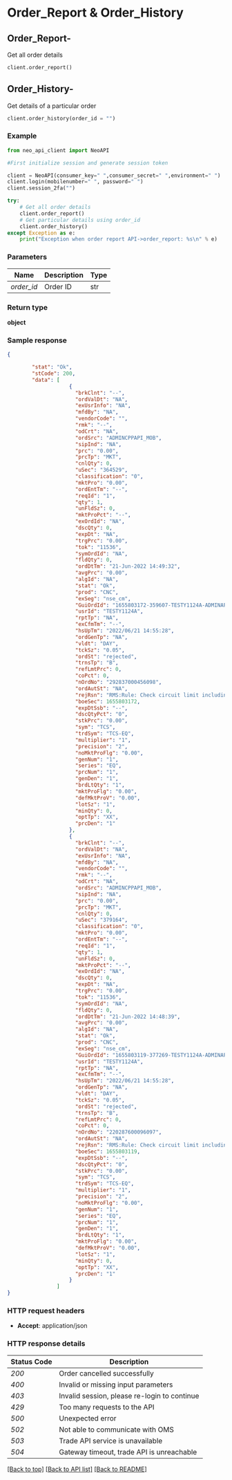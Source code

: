 # **Order_Report & Order_History**

## Order_Report-<br/>
Get all order details<br/>
```python
client.order_report()
```

## Order_History-<br/>
Get details of a particular order<br/>
```python
client.order_history(order_id = "")
```

### Example

```python
from neo_api_client import NeoAPI

#First initialize session and generate session token

client = NeoAPI(consumer_key=" ",consumer_secret=" ",environment=" ")
client.login(mobilenumber=" ", password=" ")
client.session_2fa("")

try:
    # Get all order details
    client.order_report()
    # Get particular details using order_id
    client.order_history()    
except Exception as e:
    print("Exception when order report API->order_report: %s\n" % e)
```

### Parameters
| Name        | Description | Type  |
|-------------|-------------|-------|
| *order_id*  | Order ID    | str   |

### Return type

**object**

### Sample response

```json
{

        "stat": "Ok",
        "stCode": 200,
        "data": [
                    {
                      "brkClnt": "--",
                      "ordValDt": "NA",
                      "exUsrInfo": "NA",
                      "mfdBy": "NA",
                      "vendorCode": "",
                      "rmk": "--",
                      "odCrt": "NA",
                      "ordSrc": "ADMINCPPAPI_MOB",
                      "sipInd": "NA",
                      "prc": "0.00",
                      "prcTp": "MKT",
                      "cnlQty": 0,
                      "uSec": "364529",
                      "classification": "0",
                      "mktPro": "0.00",
                      "ordEntTm": "--",
                      "reqId": "1",
                      "qty": 1,
                      "unFldSz": 0,
                      "mktProPct": "--",
                      "exOrdId": "NA",
                      "dscQty": 0,
                      "expDt": "NA",
                      "trgPrc": "0.00",
                      "tok": "11536",
                      "symOrdId": "NA",
                      "fldQty": 0,
                      "ordDtTm": "21-Jun-2022 14:49:32",
                      "avgPrc": "0.00",
                      "algId": "NA",
                      "stat": "Ok",
                      "prod": "CNC",
                      "exSeg": "nse_cm",
                      "GuiOrdId": "1655803172-359607-TESTY1124A-ADMINAPI",
                      "usrId": "TESTY1124A",
                      "rptTp": "NA",
                      "exCfmTm": "--",
                      "hsUpTm": "2022/06/21 14:55:28",
                      "ordGenTp": "NA",
                      "vldt": "DAY",
                      "tckSz": "0.05",
                      "ordSt": "rejected",
                      "trnsTp": "B",
                      "refLmtPrc": 0,
                      "coPct": 0,
                      "nOrdNo": "292837000456098",
                      "ordAutSt": "NA",
                      "rejRsn": "RMS:Rule: Check circuit limit including square off order exceeds  for entity account-TESTYA24 across exchange across segment across product ",
                      "boeSec": 1655803172,
                      "expDtSsb": "--",
                      "dscQtyPct": "0",
                      "stkPrc": "0.00",
                      "sym": "TCS",
                      "trdSym": "TCS-EQ",
                      "multiplier": "1",
                      "precision": "2",
                      "noMktProFlg": "0.00",
                      "genNum": "1",
                      "series": "EQ",
                      "prcNum": "1",
                      "genDen": "1",
                      "brdLtQty": "1",
                      "mktProFlg": "0.00",
                      "defMktProV": "0.00",
                      "lotSz": "1",
                      "minQty": 0,
                      "optTp": "XX",
                      "prcDen": "1"
                    },
                    {
                      "brkClnt": "--",
                      "ordValDt": "NA",
                      "exUsrInfo": "NA",
                      "mfdBy": "NA",
                      "vendorCode": "",
                      "rmk": "--",
                      "odCrt": "NA",
                      "ordSrc": "ADMINCPPAPI_MOB",
                      "sipInd": "NA",
                      "prc": "0.00",
                      "prcTp": "MKT",
                      "cnlQty": 0,
                      "uSec": "379164",
                      "classification": "0",
                      "mktPro": "0.00",
                      "ordEntTm": "--",
                      "reqId": "1",
                      "qty": 1,
                      "unFldSz": 0,
                      "mktProPct": "--",
                      "exOrdId": "NA",
                      "dscQty": 0,
                      "expDt": "NA",
                      "trgPrc": "0.00",
                      "tok": "11536",
                      "symOrdId": "NA",
                      "fldQty": 0,
                      "ordDtTm": "21-Jun-2022 14:48:39",
                      "avgPrc": "0.00",
                      "algId": "NA",
                      "stat": "Ok",
                      "prod": "CNC",
                      "exSeg": "nse_cm",
                      "GuiOrdId": "1655803119-377269-TESTY1124A-ADMINAPI",
                      "usrId": "TESTY1124A",
                      "rptTp": "NA",
                      "exCfmTm": "--",
                      "hsUpTm": "2022/06/21 14:55:28",
                      "ordGenTp": "NA",
                      "vldt": "DAY",
                      "tckSz": "0.05",
                      "ordSt": "rejected",
                      "trnsTp": "B",
                      "refLmtPrc": 0,
                      "coPct": 0,
                      "nOrdNo": "220287600096097",
                      "ordAutSt": "NA",
                      "rejRsn": "RMS:Rule: Check circuit limit including square off order exceeds  for entity account-TESTYA24 across exchange across segment across product ",
                      "boeSec": 1655803119,
                      "expDtSsb": "--",
                      "dscQtyPct": "0",
                      "stkPrc": "0.00",
                      "sym": "TCS",
                      "trdSym": "TCS-EQ",
                      "multiplier": "1",
                      "precision": "2",
                      "noMktProFlg": "0.00",
                      "genNum": "1",
                      "series": "EQ",
                      "prcNum": "1",
                      "genDen": "1",
                      "brdLtQty": "1",
                      "mktProFlg": "0.00",
                      "defMktProV": "0.00",
                      "lotSz": "1",
                      "minQty": 0,
                      "optTp": "XX",
                      "prcDen": "1"
                    }
                ]
}
```

### HTTP request headers

 - **Accept**: application/json

### HTTP response details
| Status Code | Description                                  |
|-------------|----------------------------------------------|
| *200*       | Order cancelled successfully                 |
| *400*       | Invalid or missing input parameters          |
| *403*       | Invalid session, please re-login to continue |
| *429*       | Too many requests to the API                 |
| *500*       | Unexpected error                             |
| *502*       | Not able to communicate with OMS             |
| *503*       | Trade API service is unavailable             |
| *504*       | Gateway timeout, trade API is unreachable    |

[[Back to top]](#) [[Back to API list]](../README.md#documentation-for-api-endpoints)  [[Back to README]](../README.md)
